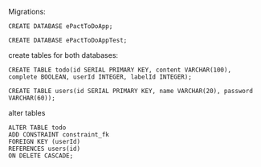 Migrations:
```
CREATE DATABASE ePactToDoApp;
```
```
CREATE DATABASE ePactToDoAppTest;
```
 create tables for both databases:
 ```
CREATE TABLE todo(id SERIAL PRIMARY KEY, content VARCHAR(100), complete BOOLEAN, userId INTEGER, labelId INTEGER);
```
```
CREATE TABLE users(id SERIAL PRIMARY KEY, name VARCHAR(20), password VARCHAR(60));
```
alter tables
```
ALTER TABLE todo
ADD CONSTRAINT constraint_fk
FOREIGN KEY (userId)
REFERENCES users(id)
ON DELETE CASCADE;

```